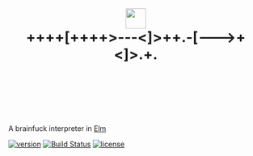 <h1 align="center">
	<br/>
	<br/>
	<br/>
	<img src="https://avatars0.githubusercontent.com/u/4359353?v=3&s=280" width=40 />
	<br />
	++++[++++>---<]>++.-[--->+<]>.+.
	<br/>
	<br/>
	<br/>
	<br/>
</h1>

A brainfuck interpreter in [Elm](http://elm-lang.org/)

[![version](https://img.shields.io/badge/version-2.0.0-green.svg?style=flat-square)](http://package.elm-lang.org/packages/robinpokorny/elm-brainfuck/)
[![Build Status](https://img.shields.io/badge/build-passed-brightgreen.svg?style=flat-square)](https://semaphoreci.com/robinpokorny/elm-brainfuck)
[![license](https://img.shields.io/badge/license-MIT-blue.svg?style=flat-square)](LICENSE)
